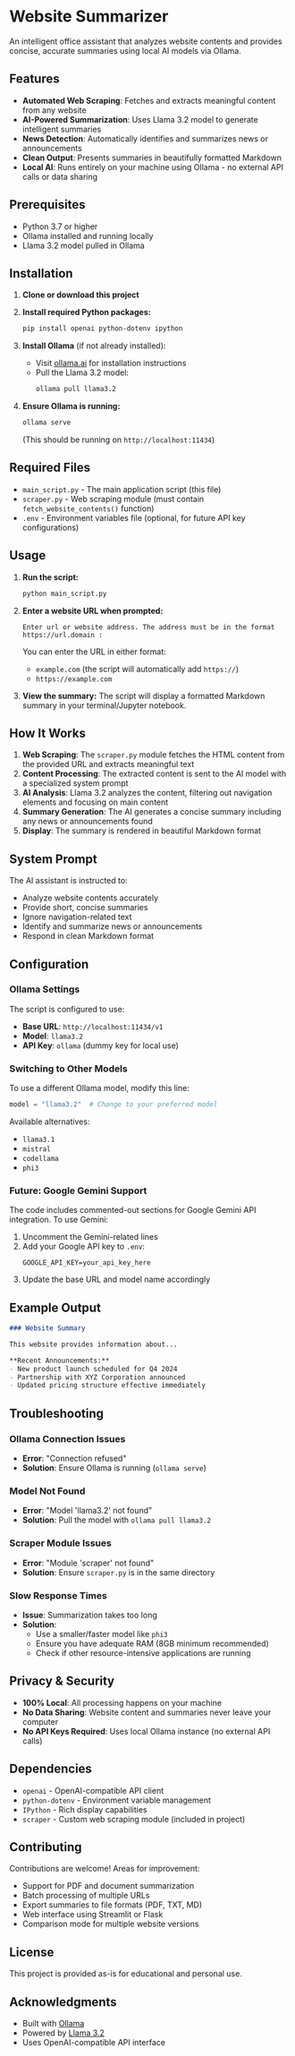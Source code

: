 # Website Summarizer

An intelligent office assistant that analyzes website contents and provides concise, accurate summaries using local AI models via Ollama.

## Features

- **Automated Web Scraping**: Fetches and extracts meaningful content from any website
- **AI-Powered Summarization**: Uses Llama 3.2 model to generate intelligent summaries
- **News Detection**: Automatically identifies and summarizes news or announcements
- **Clean Output**: Presents summaries in beautifully formatted Markdown
- **Local AI**: Runs entirely on your machine using Ollama - no external API calls or data sharing

## Prerequisites

- Python 3.7 or higher
- Ollama installed and running locally
- Llama 3.2 model pulled in Ollama

## Installation

1. **Clone or download this project**

2. **Install required Python packages:**
   ```bash
   pip install openai python-dotenv ipython
   ```

3. **Install Ollama** (if not already installed):
   - Visit [ollama.ai](https://ollama.ai) for installation instructions
   - Pull the Llama 3.2 model:
     ```bash
     ollama pull llama3.2
     ```

4. **Ensure Ollama is running:**
   ```bash
   ollama serve
   ```
   (This should be running on `http://localhost:11434`)

## Required Files

- `main_script.py` - The main application script (this file)
- `scraper.py` - Web scraping module (must contain `fetch_website_contents()` function)
- `.env` - Environment variables file (optional, for future API key configurations)

## Usage

1. **Run the script:**
   ```bash
   python main_script.py
   ```

2. **Enter a website URL when prompted:**
   ```
   Enter url or website address. The address must be in the format https://url.domain :
   ```

   You can enter the URL in either format:
   - `example.com` (the script will automatically add `https://`)
   - `https://example.com`

3. **View the summary:**
   The script will display a formatted Markdown summary in your terminal/Jupyter notebook.

## How It Works

1. **Web Scraping**: The `scraper.py` module fetches the HTML content from the provided URL and extracts meaningful text
2. **Content Processing**: The extracted content is sent to the AI model with a specialized system prompt
3. **AI Analysis**: Llama 3.2 analyzes the content, filtering out navigation elements and focusing on main content
4. **Summary Generation**: The AI generates a concise summary including any news or announcements found
5. **Display**: The summary is rendered in beautiful Markdown format

## System Prompt

The AI assistant is instructed to:
- Analyze website contents accurately
- Provide short, concise summaries
- Ignore navigation-related text
- Identify and summarize news or announcements
- Respond in clean Markdown format

## Configuration

### Ollama Settings
The script is configured to use:
- **Base URL**: `http://localhost:11434/v1`
- **Model**: `llama3.2`
- **API Key**: `ollama` (dummy key for local use)

### Switching to Other Models

To use a different Ollama model, modify this line:
```python
model = "llama3.2"  # Change to your preferred model
```

Available alternatives:
- `llama3.1`
- `mistral`
- `codellama`
- `phi3`

### Future: Google Gemini Support

The code includes commented-out sections for Google Gemini API integration. To use Gemini:

1. Uncomment the Gemini-related lines
2. Add your Google API key to `.env`:
   ```
   GOOGLE_API_KEY=your_api_key_here
   ```
3. Update the base URL and model name accordingly

## Example Output

```markdown
### Website Summary

This website provides information about...

**Recent Announcements:**
- New product launch scheduled for Q4 2024
- Partnership with XYZ Corporation announced
- Updated pricing structure effective immediately
```

## Troubleshooting

### Ollama Connection Issues
- **Error**: "Connection refused"
- **Solution**: Ensure Ollama is running (`ollama serve`)

### Model Not Found
- **Error**: "Model 'llama3.2' not found"
- **Solution**: Pull the model with `ollama pull llama3.2`

### Scraper Module Issues
- **Error**: "Module 'scraper' not found"
- **Solution**: Ensure `scraper.py` is in the same directory

### Slow Response Times
- **Issue**: Summarization takes too long
- **Solution**:
  - Use a smaller/faster model like `phi3`
  - Ensure you have adequate RAM (8GB minimum recommended)
  - Check if other resource-intensive applications are running

## Privacy & Security

- **100% Local**: All processing happens on your machine
- **No Data Sharing**: Website content and summaries never leave your computer
- **No API Keys Required**: Uses local Ollama instance (no external API calls)

## Dependencies

- `openai` - OpenAI-compatible API client
- `python-dotenv` - Environment variable management
- `IPython` - Rich display capabilities
- `scraper` - Custom web scraping module (included in project)

## Contributing

Contributions are welcome! Areas for improvement:
- Support for PDF and document summarization
- Batch processing of multiple URLs
- Export summaries to file formats (PDF, TXT, MD)
- Web interface using Streamlit or Flask
- Comparison mode for multiple website versions

## License

This project is provided as-is for educational and personal use.

## Acknowledgments

- Built with [Ollama](https://ollama.ai)
- Powered by [Llama 3.2](https://ai.meta.com/llama/)
- Uses OpenAI-compatible API interface
